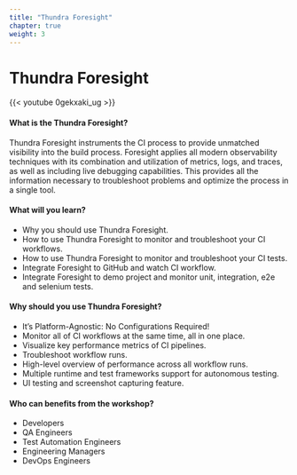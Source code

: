 ```yaml
---
title: "Thundra Foresight"
chapter: true
weight: 3
---
```


# Thundra Foresight

{{< youtube 0gekxaki_ug >}}

#### What is the Thundra Foresight?

Thundra Foresight instruments the CI process to provide unmatched visibility into the build process. Foresight applies all modern observability techniques with its combination and utilization of metrics, logs, and traces, as well as including live debugging capabilities. This provides all the information necessary to troubleshoot problems and optimize the process in a single tool.


#### What will you learn?

* Why you should use Thundra Foresight.
* How to use Thundra Foresight to monitor and troubleshoot your CI workflows.
* How to use Thundra Foresight to monitor and troubleshoot your CI tests.
* Integrate Foresight to GitHub and watch CI workflow.
* Integrate Foresight to demo project and monitor unit, integration, e2e and selenium tests.


#### Why should you use Thundra Foresight?

* It’s Platform-Agnostic: No Configurations Required!
* Monitor all of CI workflows at the same time, all in one place.
* Visualize key performance metrics of CI pipelines.
* Troubleshoot workflow runs.
* High-level overview of performance across all workflow runs.
* Multiple runtime and test frameworks support for autonomous testing.
* UI testing and screenshot capturing feature.


#### Who can benefits from the workshop?
* Developers
* QA Engineers
* Test Automation Engineers
* Engineering Managers
* DevOps Engineers
